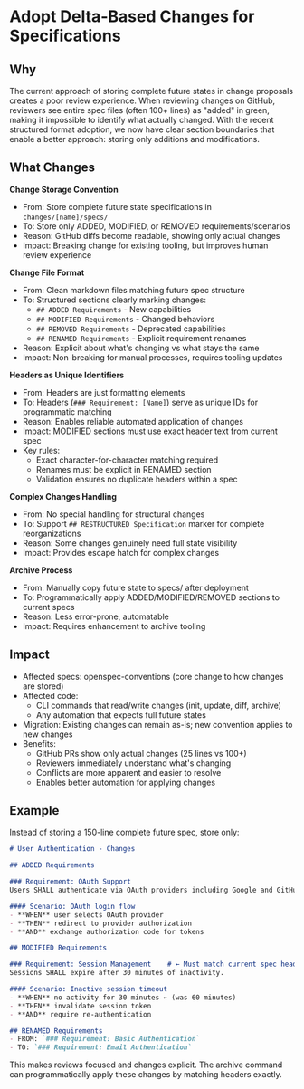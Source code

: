 # Adopt Delta-Based Changes for Specifications

## Why

The current approach of storing complete future states in change proposals creates a poor review experience. When reviewing changes on GitHub, reviewers see entire spec files (often 100+ lines) as "added" in green, making it impossible to identify what actually changed. With the recent structured format adoption, we now have clear section boundaries that enable a better approach: storing only additions and modifications.

## What Changes

**Change Storage Convention**
- From: Store complete future state specifications in `changes/[name]/specs/`
- To: Store only ADDED, MODIFIED, or REMOVED requirements/scenarios
- Reason: GitHub diffs become readable, showing only actual changes
- Impact: Breaking change for existing tooling, but improves human review experience

**Change File Format**
- From: Clean markdown files matching future spec structure
- To: Structured sections clearly marking changes:
  - `## ADDED Requirements` - New capabilities
  - `## MODIFIED Requirements` - Changed behaviors  
  - `## REMOVED Requirements` - Deprecated capabilities
  - `## RENAMED Requirements` - Explicit requirement renames
- Reason: Explicit about what's changing vs what stays the same
- Impact: Non-breaking for manual processes, requires tooling updates

**Headers as Unique Identifiers**
- From: Headers are just formatting elements
- To: Headers (`### Requirement: [Name]`) serve as unique IDs for programmatic matching
- Reason: Enables reliable automated application of changes
- Impact: MODIFIED sections must use exact header text from current spec
- Key rules:
  - Exact character-for-character matching required
  - Renames must be explicit in RENAMED section
  - Validation ensures no duplicate headers within a spec

**Complex Changes Handling**
- From: No special handling for structural changes
- To: Support `## RESTRUCTURED Specification` marker for complete reorganizations
- Reason: Some changes genuinely need full state visibility
- Impact: Provides escape hatch for complex changes

**Archive Process**
- From: Manually copy future state to specs/ after deployment
- To: Programmatically apply ADDED/MODIFIED/REMOVED sections to current specs
- Reason: Less error-prone, automatable
- Impact: Requires enhancement to archive tooling

## Impact

- Affected specs: openspec-conventions (core change to how changes are stored)
- Affected code: 
  - CLI commands that read/write changes (init, update, diff, archive)
  - Any automation that expects full future states
- Migration: Existing changes can remain as-is; new convention applies to new changes
- Benefits:
  - GitHub PRs show only actual changes (25 lines vs 100+)
  - Reviewers immediately understand what's changing
  - Conflicts are more apparent and easier to resolve
  - Enables better automation for applying changes

## Example

Instead of storing a 150-line complete future spec, store only:

```markdown
# User Authentication - Changes

## ADDED Requirements

### Requirement: OAuth Support
Users SHALL authenticate via OAuth providers including Google and GitHub.

#### Scenario: OAuth login flow
- **WHEN** user selects OAuth provider
- **THEN** redirect to provider authorization
- **AND** exchange authorization code for tokens

## MODIFIED Requirements

### Requirement: Session Management    # ← Must match current spec header EXACTLY
Sessions SHALL expire after 30 minutes of inactivity.

#### Scenario: Inactive session timeout  
- **WHEN** no activity for 30 minutes ← (was 60 minutes)
- **THEN** invalidate session token
- **AND** require re-authentication

## RENAMED Requirements
- FROM: `### Requirement: Basic Authentication`
- TO: `### Requirement: Email Authentication`
```

This makes reviews focused and changes explicit. The archive command can programmatically apply these changes by matching headers exactly.